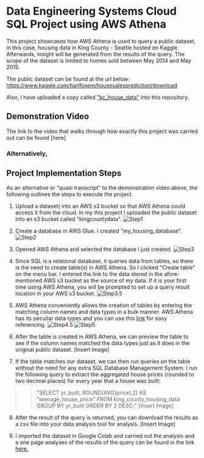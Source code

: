 # Data Engineering Systems Cloud SQL Project using AWS Athena

This project showcases how AWS Athena is used to query a public dataset, in this case, housing data in King County - Seattle hosted on Kaggle. Afterwards, insight will be generated from the results of the query. The scope of the dataset is limited to homes sold between May 2014 and May 2015.

The public dataset can be found at the url below:
https://www.kaggle.com/harlfoxem/housesalesprediction/download

Also, I have uploaded a copy called ["kc_house_data"](https://github.com/johnowusuduah/CloudSQL/blob/main/kc_house_data.csv) into this repository.

## Demonstration Video
The link to the video that walks through how exactly this project was carried out can be found [here]

### Alternatively,

## Project Implementation Steps
As an alternative or "quasi transcript" to the demonstration video above, the following outlines the steps to execute the project.

1. Upload a dataset( into an AWS s3 bucket so that AWS Athena could access it from the cloud. In my this project I uploaded the public dataset into an s3 bucket called "kingcountydata".
![Step1](https://user-images.githubusercontent.com/67676957/131927377-71d7b609-1b48-4403-844b-52ac4230835a.png)

2. Create a database in AWS Glue. I created "my_housing_database".
![Step2](https://user-images.githubusercontent.com/67676957/131928056-d15916d0-5e71-423b-9be5-fbde6f9522c9.png)

3. Opened AWS Athena and selected the database I just created.
![Step3](https://user-images.githubusercontent.com/67676957/131928604-582e8e89-df24-48d2-b364-d2b334c1489b.png)

4. Since SQL is a relational database, it queries data from tables, so there is the need to create table(s) in AWS Athena. So I clicked "Create table" on the menu bar. I entered the link to the data stored in the afore-mentioned AWS s3 bucket as the source of my data. If it is your first time using AWS Athena, you will be prompted to set up a query result location in your AWS s3 bucket.
![Step3.5](https://user-images.githubusercontent.com/67676957/131929222-acf82380-00bc-4f6e-b1ba-751ce1407ab5.png) 

5. AWS Athena conveniently allows the creation of tables by entering the matching column names and data types in a bulk manner. AWS Athena has its peculiar data types and you can use this [link](https://docs.aws.amazon.com/athena/latest/ug/data-types.html) for easy referencing.
![Step4.5](https://user-images.githubusercontent.com/67676957/131929525-5749aaed-9bd2-49fa-b08d-d3844eb2b176.png)
![Step5](https://user-images.githubusercontent.com/67676957/131929630-88d45775-0b06-49f8-89d6-5171fc7c9a29.png)

6. After the table is created in AWS Athena, we can preview the table to see if the column names matched the data types just as it does in the original public dataset.
[Insert Image]

7. If the table matches our dataset, we can then run queries on the table without the need for any extra SQL Database Management System. I run the following query to extract the aggregated house prices (rounded to two decimal places) for every year that a house was built:

>>"SELECT yr_built, ROUND(AVG(price),2) AS "average_house_price"
>>FROM king_county_housing_data
>>GROUP BY yr_built
>>ORDER BY 2 DESC;"
[Insert Image]

8. After the result of the query is returned, you can download the results as a csv file into your data analysis tool for analysis. 
[Insert Image]

9. I imported the dataset in Google Colab and carried out the analysis and a one page analyses of the results of the query can be found in the link [here.]()
